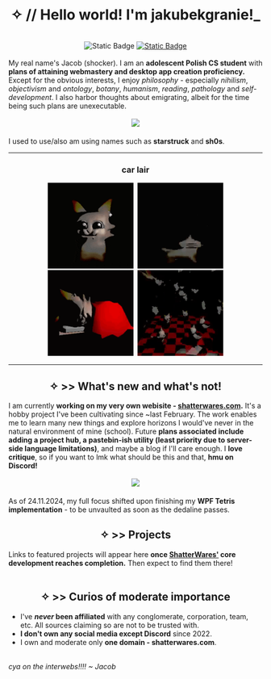 <!--Hey there! Then name's Jacob. I'm an adolescent CS student based in southern Poland. My current main project is [my site](https://shatterwares.com) 
<div> a</div>
My interests: 
- 📗 Reading books (as long as they are not school books)
- 🔬 Computers (more precisely computer science, AIs)
- 🧙 Philosophy
- 💻 C++, HTML, JS, Python, and more in foreseeable future
- 🔌 Benchmarking, sandboxing, component testing
- ✨ Logo designing
- 🚲 Cycling
- 🧑‍🤝‍🧑 Meeting with friends
- 🦠 Computer and biological malware
- 🌼 Botanics and biology
- ☕ English

![GitHub stats](https://github-readme-stats.vercel.app/api?username=jakubekgranie&theme=aura&show_icons=true&count_private=true)

[![Readme Card](https://github-readme-stats.vercel.app/api/pin/?username=jakubekgranie&repo=projecthub.github.io&theme=aura)](https://github.com/jakubekgranie/projecthub.github.io)

Most of my stuff is for school and some is prohibited from the public view. Feel free to contact me at Discord: "jakubekgranie".
All the code owned and/or co-owned by me is copyrighted, and you need my and my acquaintance(s)'s approval before using it in any way different than educational.
I've never been affiliated with any comglomerate and/or company, all information sources telling so are fake.-->
<h1 align="center">✧ // Hello world! I'm jakubekgranie!_</h1>
<br>
<div align="center"><img alt="Static Badge" src="https://img.shields.io/badge/DISCORD_--_jakubekgranie-7289DA?style=for-the-badge&logo=discord&logoColor=white"> <a href="https://shatterwares.com"><img alt="Static Badge" src="https://img.shields.io/badge/MY_SITE-a0f5c7?style=for-the-badge&logo=aboutdotme&logoColor=black"></a></div>
<br>
My real name's Jacob (shocker). I am an <b>adolescent Polish CS student</b> with <b>plans of attaining webmastery and desktop app creation proficiency.</b> Except for the obvious interests, I enjoy <i>philosophy</i> - especially <i>nihilism</i>, <i>objectivism</i> and <i>ontology</i>, <i>botany</i>, <i>humanism</i>, <i>reading</i>, <i>pathology</i> and <i>self-development</i>. I also harbor thoughts about emigrating, albeit for the time being such plans are unexecutable.
<br>
<br>
<div align="center"><img src="https://github-readme-stats.vercel.app/api?username=jakubekgranie&theme=aura&show_icons=true&count_private=true"></div>
<br>
I used to use/also am using names such as <b>starstruck</b> and <b>sh0s</b>.
<hr>
<h3 align="center">car lair</h4>
<div align="center" title="this is me irl"><img width="170px" height="170px" src="stuff/car-devouring.gif" alt="car">&nbsp;&nbsp;<img width="170px" height="170px" src="stuff/car-being-car.gif"><br><img width="170px" height="170px" src="stuff/meirl.gif">&nbsp;&nbsp;<img width="170px" height="170px" src="stuff/true-car.gif"></div>
<hr>
<h2 align="center">✧ >> What's new and what's not!</h2>
I am currently <b>working on my very own webisite - <a href="https://shatterwares.com">shatterwares.com</a>.</b> It's a hobby project I've been cultivating since ~last February. The work enables me to learn many new things and explore horizons I would've never in the natural environment of mine (school). Future <b>plans associated include adding a project hub, a pastebin-ish utility (least priority due to server-side language limitations)</b>, and maybe a blog if I'll care enough. I <b>love critique</b>, so if you want to lmk what should be this and that, <b>hmu on Discord!</b>
<br>
<br>
<div align="center"><img src="https://github-readme-stats.vercel.app/api/pin/?username=jakubekgranie&repo=projecthub.github.io&theme=aura"></div>
<br>
As of 24.11.2024, my full focus shifted upon finishing my <b>WPF Tetris implementation</b> - to be unvaulted as soon as the dedaline passes.
<h2 align="center">✧ >> Projects</h2>
Links to featured projects will appear here <b>once <a href="https://https://github.com/jakubekgranie/shatterwares.com">ShatterWares'</a> core development reaches completion.</b> Then expect to find them there!
<br><br>
<h2 align="center">✧ >> Curios of moderate importance</h2>
<ul>
  <li>I've <b><i>never</i> been affiliated</b> with any conglomerate, corporation, team, etc. All sources claiming so are not to be trusted with.</li>
  <li><b>I don't own any social media except Discord</b> since 2022.</li>
  <li>I own and moderate only <b>one domain - shatterwares.com</b>.</li>
</ul>
<br>
<i>cya on the interwebs!!!! ~ Jacob</i>
